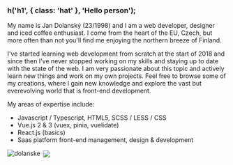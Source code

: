 ### h('h1', { class: 'hat' }, 'Hello person');

My name is Jan Dolanský (23/1998) and I am a web developer, designer and iced coffee enthusiast.
I come from the heart of the EU, Czech, but more often than not you'll find me enjoying the northern breeze of Finland.

I've started learning web development from scratch at the start of 2018 and since then I've never 
stopped working on my skills and staying up to date with the state of the web. I am very passionate about this topic and actively learn new things and work on my own projects. Feel free to browse some of my creations, where I gain new knowledge and explore the vast but everevolving world that is front-end development.

My areas of expertise include:

- Javascript / Typescript, HTML5, SCSS / LESS / CSS
- Vue.js 2 & 3 (vuex, pinia, vuelidate)
- React.js (basics)
- Saas platform front-end management, design & development

<p><img align="left" src="https://github-readme-stats.vercel.app/api/top-langs?username=dolanske&show_icons=true&locale=en&layout=compact&theme=github_dark&count_private=true&hide_border=true&langs_count=10&hide=Jupyter%20Notebook,Batchfile,C,C%23" alt="dolanske" /></p>

<p>&nbsp;<img align="center" src="https://github-readme-stats.vercel.app/api?username=dolanske&show_icons=true&locale=en&theme=github_dark&hide_border=true alt="dolanske" /></p>
